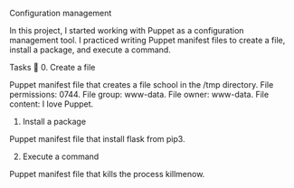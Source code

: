 Configuration management

In this project, I started working with Puppet as a configuration management tool. I practiced writing Puppet manifest files to create a file, install a package, and execute a command.

Tasks 📃
0. Create a file

Puppet manifest file that creates a file school in the /tmp directory.
File permissions: 0744.
File group: www-data.
File owner: www-data.
File content: I love Puppet.

1. Install a package

Puppet manifest file that install flask from pip3.

2. Execute a command

Puppet manifest file that kills the process killmenow.

